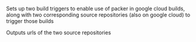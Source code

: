 Sets up two build triggers to enable use of packer in google cloud builds, along with two corresponding source repositories (also on google cloud) to trigger those builds

Outputs urls of the two source repositories
